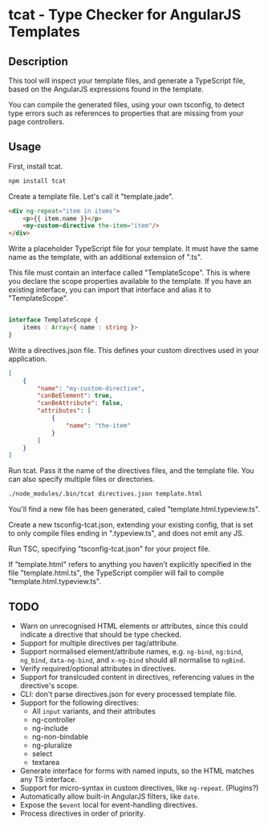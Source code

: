 # tcat - Type Checker for AngularJS Templates

## Description

This tool will inspect your template files, and generate a TypeScript file, based on the AngularJS expressions found in
the template.

You can compile the generated files, using your own tsconfig, to detect type errors such as references to properties
that are missing from your page controllers.

## Usage


First, install tcat.
```bash
npm install tcat
```

Create a template file. Let's call it "template.jade".

```html
<div ng-repeat="item in items">
	<p>{{ item.name }}</p>
	<my-custom-directive the-item="item"/>	
</div>
```

Write a placeholder TypeScript file for your template. It must have the same name as the template, with an additional
extension of ".ts".

This file must contain an interface called "TemplateScope". This is where you declare the scope properties available to
the template. If you have an existing interface, you can import that interface and alias it to "TemplateScope".

```typescript

interface TemplateScope {
    items : Array<{ name : string }>
}

```

Write a directives.json file. This defines your custom directives used in your application.

```json
[
	{
		"name": "my-custom-directive",
		"canBeElement": true,
		"canBeAttribute": false,
		"attributes": [
			{
				"name": "the-item"
			}
		]
	}
]
```

Run tcat. Pass it the name of the directives files, and the template file. You can also specify multiple files or 
directories.

```bash
./node_modules/.bin/tcat directives.json template.html 
```

You'll find a new file has been generated, caled "template.html.typeview.ts".

Create a new tsconfig-tcat.json, extending your existing config, that is set to only compile files ending in
".typeview.ts", and does not emit any JS.

Run TSC, specifying "tsconfig-tcat.json" for your project file.

If "template.html" refers to anything you haven't explicitly specified in the file "template.html.ts", the TypeScript
compiler will fail to compile "template.html.typeview.ts".

## TODO

- Warn on unrecognised HTML elements or attributes, since this could indicate a directive that should be type checked.
- Support for multiple directives per tag/attribute.
- Support normalised element/attribute names, e.g. `ng-bind`, `ng:bind`, `ng_bind`, `data-ng-bind`, and `x-ng-bind` 
should all normalise to `ngBind`.
- Verify required/optional attributes in directives.
- Support for translcuded content in directives, referencing values in the directive's scope.
- CLI: don't parse directives.json for every processed template file.
- Support for the following directives:
  - All `input` variants, and their attributes
  - ng-controller
  - ng-include
  - ng-non-bindable
  - ng-pluralize
  - select
  - textarea
- Generate interface for forms with named inputs, so the HTML matches any TS interface. 
- Support for micro-syntax in custom directives, like `ng-repeat`. (Plugins?)
- Automatically allow built-in AngularJS filters, like `date`.
- Expose the `$event` local for event-handling directives.
- Process directives in order of priority.